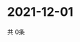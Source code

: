 # 2021-12-01
  共 0条

  <!-- BEGIN -->
  <!-- 最后更新时间Wed Dec 01 2021 02:25:52 GMT+0000 (Coordinated Universal Time) -->
  
  <!-- END -->
  
  